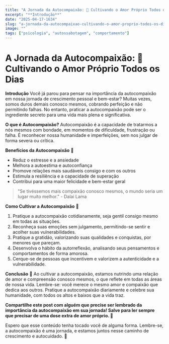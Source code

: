 ```yaml
---
title: "A Jornada da Autocompaixão: 🌱 Cultivando o Amor Próprio Todos os Dias"
excerpt: "**Introdução**"
date: "2025-04-17-1634"
slug: "a-jornada-da-autocompaixao-cultivando-o-amor-proprio-todos-os-dias"
image: ""
tags: ["psicologia", "autossabotagem", "comportamento"]
---
```


# A Jornada da Autocompaixão: 🌱 Cultivando o Amor Próprio Todos os Dias

**Introdução**
Você já parou para pensar na importância da autocompaixão em nossa jornada de crescimento pessoal e bem-estar? Muitas vezes, somos duros demais conosco mesmos, cobrando perfeição e não permitindo falhas. No entanto, praticar a autocompaixão pode ser o ingrediente secreto para uma vida mais plena e significativa.

**O que é Autocompaixão?**
Autocompaixão é a capacidade de tratarmos a nós mesmos com bondade, em momentos de dificuldade, frustração ou falha. É reconhecer nossa humanidade e imperfeições, sem nos julgar de forma severa ou crítica.

**Benefícios da Autocompaixão** 🌟
- Reduz o estresse e a ansiedade
- Melhora a autoestima e autoconfiança
- Promove relações mais saudáveis consigo e com os outros
- Estimula a resiliência e a capacidade de superação
- Contribui para uma maior felicidade e bem-estar geral

> "Se tivéssemos mais compaixão conosco mesmos, o mundo seria um lugar muito melhor." - Dalai Lama

**Como Cultivar a Autocompaixão** 🌿
1. Pratique a autocompaixão cotidianamente, seja gentil consigo mesmo em todas as situações.
2. Reconheça suas emoções sem julgamento, permitindo-se sentir e acolher suas vulnerabilidades.
3. Pratique a gratidão, valorizando suas qualidades e conquistas, por menores que pareçam.
4. Desenvolva o hábito da autorreflexão, analisando seus pensamentos e comportamentos de forma amorosa.
5. Cerque-se de pessoas que incentivem e valorizem a autenticidade e a vulnerabilidade.

**Conclusão** 🌺
Ao cultivar a autocompaixão, estamos nutrindo uma relação de amor e compreensão conosco mesmos, o que reflete em todas as áreas de nossa vida. Lembre-se: você merece o mesmo amor e compaixão que dedica aos outros. Pratique a autocompaixão diariamente e celebre sua humanidade, com todos os altos e baixos que a vida traz.

**Compartilhe este post com alguém que precise ser lembrado da importância da autocompaixão em sua jornada! Salve para ler sempre que precisar de uma dose extra de amor próprio. 💖**

Espero que esse conteúdo tenha tocado você de alguma forma. Lembre-se, a autocompaixão é uma jornada, e estamos juntos nesse caminho de crescimento e autocuidado. 🌿
